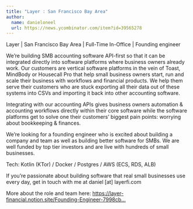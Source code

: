 ```yaml
---
title: "Layer : San Francisco Bay Area"
author:
  name: danieloneel
  url: https://news.ycombinator.com/item?id=39565278
---
```

Layer | San Francisco Bay Area | Full-Time In-Office | Founding engineer

We’re building SMB accounting software API-first so that it can be integrated directly into software platforms where business owners already work. Our customers are vertical software platforms in the vein of Toast, MindBody or Housecall Pro that help small business owners start, run and scale their business with workflows and financial products. We help them serve their customers who are stuck exporting all their data out of these systems into CSVs and importing it back into other accounting software.

Integrating with our accounting APIs gives business owners automation &amp; accounting workflows directly within their core software while the software platforms get to solve one their customers’ biggest pain points: worrying about bookkeeping &amp; finances.

We’re looking for a founding engineer who is excited about building a company and team as well as building better software for SMBs. We are well funded by top tier investors and are live with hundreds of small businesses.

Tech: Kotlin (KTor) &#x2F; Docker &#x2F; Postgres &#x2F; AWS (ECS, RDS, ALB)

If you’re passionate about building software that real small businesses use every day, get in touch with me at daniel [at] layerfi.com

More about the role and team here: <a href="https:&#x2F;&#x2F;layer-financial.notion.site&#x2F;Founding-Engineer-7998cb469aa74ef987bd4a62733d1e7b" rel="nofollow">https:&#x2F;&#x2F;layer-financial.notion.site&#x2F;Founding-Engineer-7998cb...</a>
